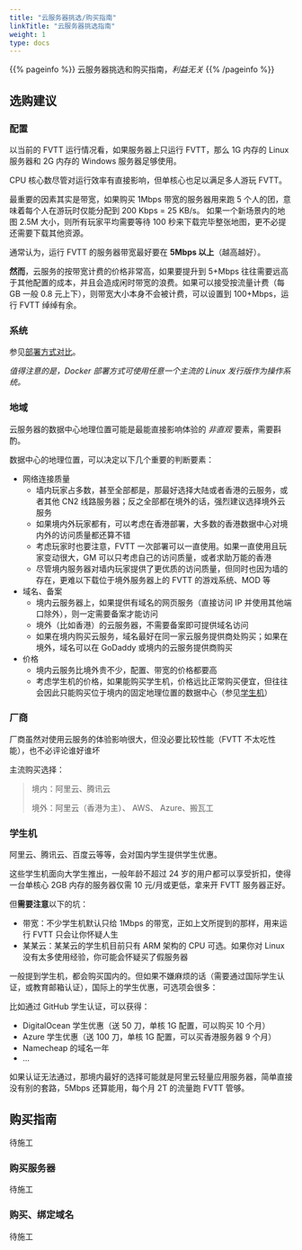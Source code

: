 ```yaml
---
title: "云服务器挑选/购买指南"
linkTitle: "云服务器挑选指南"
weight: 1
type: docs
---
```


{{% pageinfo %}}
云服务器挑选和购买指南，*利益无关*
{{% /pageinfo %}}

## 选购建议

### 配置
以当前的 FVTT 运行情况看，如果服务器上只运行 FVTT，那么 1G 内存的 Linux 服务器和 2G 内存的 Windows 服务器足够使用。

CPU 核心数尽管对运行效率有直接影响，但单核心也足以满足多人游玩 FVTT。

最重要的因素其实是带宽，如果购买 1Mbps 带宽的服务器用来跑 5 个人的团，意味着每个人在游玩时仅能分配到 200 Kbps = 25 KB/s。
如果一个新场景内的地图 2.5M 大小，则所有玩家平均需要等待 100 秒来下载完毕整张地图，更不必提还需要下载其他资源。

通常认为，运行 FVTT 的服务器带宽最好要在 **5Mbps 以上**（越高越好）。

**然而**，云服务的按带宽计费的价格非常高，如果要提升到 5+Mbps 往往需要远高于其他配置的成本，并且会造成闲时带宽的浪费。如果可以接受按流量计费（每 GB 一般 0.8 元上下），则带宽大小本身不会被计费，可以设置到 100+Mbps，运行 FVTT 绰绰有余。

### 系统
参见[部署方式对比](../#服务器部署方式对比)。

*值得注意的是，Docker 部署方式可使用任意一个主流的 Linux 发行版作为操作系统。*

### 地域
云服务器的数据中心地理位置可能是最能直接影响体验的 *非直观* 要素，需要斟酌。

数据中心的地理位置，可以决定以下几个重要的判断要素：
- 网络连接质量
    - 墙内玩家占多数，甚至全部都是，那最好选择大陆或者香港的云服务，或者其他 CN2 线路服务器；反之全部都在境外的话，强烈建议选择境外云服务
    - 如果境内外玩家都有，可以考虑在香港部署，大多数的香港数据中心对境内外的访问质量都还算不错
    - 考虑玩家时也要注意，FVTT 一次部署可以一直使用。如果一直使用且玩家变动很大，GM 可以只考虑自己的访问质量，或者求助万能的香港
    - 尽管境内服务器对墙内玩家提供了更优质的访问质量，但同时也因为墙的存在，更难以下载位于境外服务器上的 FVTT 的游戏系统、MOD 等
- 域名、备案
    - 境内云服务器上，如果提供有域名的网页服务（直接访问 IP 并使用其他端口除外），则一定需要备案才能访问
    - 境外（比如香港）的云服务器，不需要备案即可提供域名访问
    - 如果在境内购买云服务，域名最好在同一家云服务提供商处购买；如果在境外，域名可以在 GoDaddy 或境内的云服务提供商购买
- 价格
    - 境内云服务比境外贵不少，配置、带宽的价格都要高
    - 考虑学生机的价格，如果能购买学生机，价格远比正常购买便宜，但往往会因此只能购买位于境内的固定地理位置的数据中心（参见[学生机](#学生机)）

### 厂商
厂商虽然对使用云服务的体验影响很大，但没必要比较性能（FVTT 不太吃性能），也不必评论谁好谁坏

主流购买选择：
> 境内：阿里云、腾讯云
> 
> 境外：阿里云（香港为主）、 AWS、 Azure、搬瓦工

### 学生机
阿里云、腾讯云、百度云等等，会对国内学生提供学生优惠。

这些学生机面向大学生推出，一般年龄不超过 24 岁的用户都可以享受折扣，使得一台单核心 2GB 内存的服务器仅需 10 元/月或更低，拿来开 FVTT 服务器正好。

但**需要注意**以下的坑：
- 带宽：不少学生机默认只给 1Mbps 的带宽，正如上文所提到的那样，用来运行 FVTT 只会让你怀疑人生
- 某某云：某某云的学生机目前只有 ARM 架构的 CPU 可选。如果你对 Linux 没有太多使用经验，你可能会怀疑买了假服务器

一般提到学生机，都会购买国内的。但如果不嫌麻烦的话（需要通过国际学生认证，或教育邮箱认证），国际上的学生优惠，可选项会很多：

比如通过 GitHub 学生认证，可以获得：
- DigitalOcean 学生优惠（送 50 刀，单核 1G 配置，可以购买 10 个月）
- Azure 学生优惠（送 100 刀，单核 1G 配置，可以买香港服务器 9 个月）
- Namecheap 的域名一年
- ...

如果认证无法通过，那境内最好的选择可能就是阿里云轻量应用服务器，简单直接没有别的套路，5Mbps 还算能用，每个月 2T 的流量跑 FVTT 管够。

## 购买指南

待施工

### 购买服务器

待施工

### 购买、绑定域名

待施工